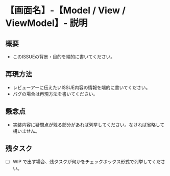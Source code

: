 # 【画面名】-【Model / View / ViewModel】- 説明
## 概要
- このISSUEの背景・目的を端的に書いてください。

## 再現方法
- レビューアーに伝えたいISSUE内容の情報を端的に書いてください。
- バグの場合は再現方法を書いてください。

## 懸念点
- 実装内容に疑問点が残る部分があれば列挙してください。なければ省略して構いません。

## 残タスク
- [ ] WIP で出す場合、残タスクが何かをチェックボックス形式で列挙してください。
